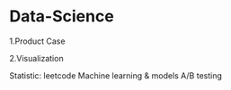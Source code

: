 # Data-Science

1.Product Case

2.Visualization

Statistic:
  leetcode
  Machine learning & models
  A/B testing
